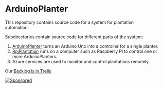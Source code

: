 # ArduinoPlanter

This repository contains source code for a system for plantation automation.

Subdirectories contain source code for different parts of the system:

 1. [ArduinoPlanter](ArduinoPlanter) turns an Arduino Uno into a controller for a single planter.
 2. [RpiPlantation](RpiPlantation) runs on a computer such as Raspberry Pi to control one or more ArduinoPlanters.
 3. Azure services are used to monitor and control plantations remotely.

Our [Backlog is in Trello](https://trello.com/b/gl1Onzx4/kasvikontti)

[![Sponsored](https://img.shields.io/badge/chilicorn-sponsored-brightgreen.svg)](http://spiceprogram.org/oss-sponsorship/)
